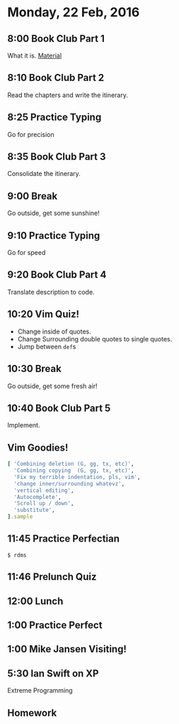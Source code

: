 Monday, 22 Feb, 2016
====================


8:00 Book Club Part 1
---------------------

What it is.
[Material](https://github.com/CodePlatoon/curriculum/blob/master/phase1/book_club.md)


8:10 Book Club Part 2
---------------------

Read the chapters and write the itinerary.


8:25 Practice Typing
--------------------

Go for precision


8:35 Book Club Part 3
---------------------

Consolidate the itinerary.


9:00 Break
----------

Go outside, get some sunshine!


9:10 Practice Typing
--------------------

Go for speed


9:20 Book Club Part 4
---------------------

Translate description to code.


10:20 Vim Quiz!
---------------

* Change inside of quotes.
* Change Surrounding double quotes to single quotes.
* Jump between `def`s


10:30 Break
-----------

Go outside, get some fresh air!


10:40 Book Club Part 5
----------------------

Implement.


Vim Goodies!
------------

```ruby
[ 'Combining deletion (G, gg, tx, etc)',
  'Combining copying  (G, gg, tx, etc)',
  'Fix my terrible indentation, pls, vim',
  'change inner/surrounding whatevz',
  'vertical editing',
  'Autocomplete',
  'Scroll up / down',
  'substitute',
].sample
```


11:45 Practice Perfectian
-------------------------

```
$ rdms
```


11:46 Prelunch Quiz
-------------------


12:00 Lunch
-----------


1:00 Practice Perfect
---------------------


1:00 Mike Jansen Visiting!
--------------------------

5:30 Ian Swift on XP
--------------------

Extreme Programming

Homework
--------

